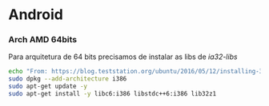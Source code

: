 # Android

### Arch AMD 64bits

Para arquitetura de 64 bits precisamos de instalar as libs de _ia32-libs_ 

```sh
echo "From: https://blog.teststation.org/ubuntu/2016/05/12/installing-32-bit-software-on-ubuntu-16.04/"
sudo dpkg --add-architecture i386
sudo apt-get update -y
sudo apt-get install -y libc6:i386 libstdc++6:i386 lib32z1
```
